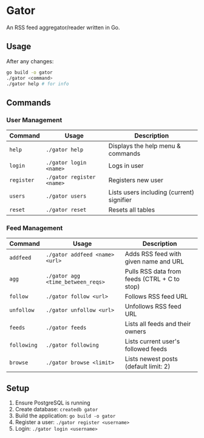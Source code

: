 # Gator

An RSS feed aggregator/reader written in Go.

## Usage

After any changes:
```bash
go build -o gator
./gator <command>
./gator help # for info
```

## Commands

### User Management
| Command | Usage | Description |
|---------|-------|-------------|
| `help` | `./gator help` | Displays the help menu & commands |
| `login` | `./gator login <name>` | Logs in user |
| `register` | `./gator register <name>` | Registers new user |
| `users` | `./gator users` | Lists users including (current) signifier |
| `reset` | `./gator reset` | Resets all tables |

### Feed Management
| Command | Usage | Description |
|---------|-------|-------------|
| `addfeed` | `./gator addfeed <name> <url>` | Adds RSS feed with given name and URL |
| `agg` | `./gator agg <time_between_reqs>` | Pulls RSS data from feeds (CTRL + C to stop) |
| `follow` | `./gator follow <url>` | Follows RSS feed URL |
| `unfollow` | `./gator unfollow <url>` | Unfollows RSS feed URL |
| `feeds` | `./gator feeds` | Lists all feeds and their owners |
| `following` | `./gator following` | Lists current user's followed feeds |
| `browse` | `./gator browse <limit>` | Lists newest posts (default limit: 2) |

## Setup

1. Ensure PostgreSQL is running
2. Create database: `createdb gator`
3. Build the application: `go build -o gator`
4. Register a user: `./gator register <username>`
5. Login: `./gator login <username>`